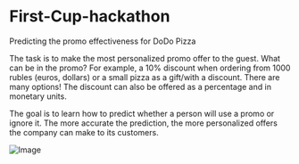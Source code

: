 # First-Cup-hackathon
Predicting the promo effectiveness for DoDo Pizza


The task is to make the most personalized promo offer to the guest. What can be in the promo? For example, a 10% discount when ordering from 1000 rubles (euros, dollars) or a small pizza as a gift/with a discount. There are many options! The discount can also be offered as a percentage and in monetary units.

The goal is to learn how to predict whether a person will use a promo or ignore it. The more accurate the prediction, the more personalized offers the company can make to its customers.

![Image]([https://i.ytimg.com/vi/5yF-VeivtgU/maxresdefault.jpg?9289889566](https://papik.pro/grafic/uploads/posts/2023-04/thumbs/1681549843_papik-pro-p-dodo-logotip-vektor-13.png))
